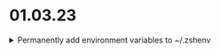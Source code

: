 # 01.03.23

<details>
  <summary>Permanently add environment variables to ~/.zshenv</summary>
<br>

```txt
So if you want to add your own variables that you can use later after bash session was terminated, you have to add them to a file that is sourced each time you start your shell. For me this is ~/.zshev file.
```

```console
# the output of echo (GS=grigorijschleifer) will be saved in ~/.zshenv. 
echo 'GS=grigorijschleifer' >> ~/.zshenv

# to make changes permanently just source the .zshenv file and you will have your own environmental variable to your disposal
source ~/.zshenv 
```
</details>
